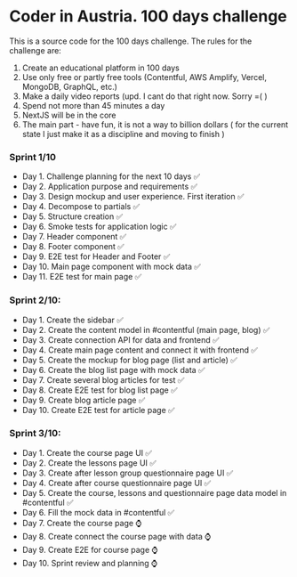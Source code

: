# Coder in Austria. 100 days challenge

This is a source code for the 100 days challenge. The rules for the challenge are:

1. Create an educational platform in 100 days  
2. Use only free or partly free tools  (Contentful, AWS Amplify, Vercel, MongoDB, GraphQL, etc.)
3. Make a daily video reports (upd. I cant do that right now. Sorry =( )  
4. Spend not more than 45 minutes a day  
5. NextJS will be in the core 
6. The main part - have fun, it is not a way to billion dollars ( for the current state I just make it as a discipline and moving to finish )

### Sprint 1/10
- Day 1. Challenge planning for the next 10 days ✅
- Day 2. Application purpose and requirements ✅
- Day 3. Design mockup and user experience. First iteration ✅
- Day 4. Decompose to partials ✅
- Day 5. Structure creation ✅
- Day 6. Smoke tests for application logic ✅
- Day 7. Header component ✅
- Day 8. Footer component ✅
- Day 9. E2E test for Header and Footer ✅
- Day 10. Main page component with mock data ✅
- Day 11. E2E test for main page ✅

### Sprint 2/10:
- Day 1. Create the sidebar ✅
- Day 2. Create the content model in #contentful (main page, blog) ✅
- Day 3. Create connection API for data and frontend ✅
- Day 4. Create main page content and connect it with frontend ✅
- Day 5. Create the mockup for blog page (list and article) ✅
- Day 6. Create the blog list page with mock data ✅
- Day 7. Create several blog articles for test ✅
- Day 8. Create E2E test for blog list page ✅
- Day 9. Create blog article page ✅
- Day 10. Create E2E test for article page ✅


### Sprint 3/10:
- Day 1. Create the course page UI ✅
- Day 2. Create the lessons page UI ✅
- Day 3. Create after lesson group questionnaire page UI ✅
- Day 4. Create after course questionnaire page UI ✅
- Day 5. Create the course, lessons and questionnaire  page data model in #contentful ✅
- Day 6. Fill the mock data in #contentful ✅
- Day 7. Create the course page ⌚
- Day 8. Create connect the course page with data ⌚
- Day 9. Create E2E for course page ⌚
- Day 10. Sprint review and planning ⌚
